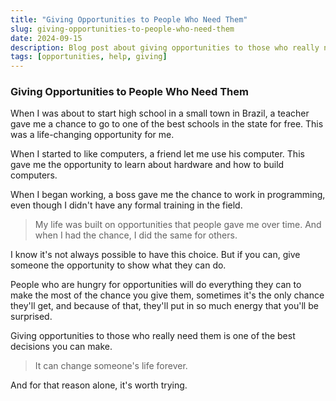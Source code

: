 ```yaml
---
title: "Giving Opportunities to People Who Need Them"
slug: giving-opportunities-to-people-who-need-them
date: 2024-09-15
description: Blog post about giving opportunities to those who really need them is one of the best decisions you can make. 
tags: [opportunities, help, giving]
---
```


### Giving Opportunities to People Who Need Them

When I was about to start high school in a small town in Brazil, a teacher gave me a chance to go to one of the best schools in the state for free. This was a life-changing opportunity for me.

When I started to like computers, a friend let me use his computer. This gave me the opportunity to learn about hardware and how to build computers.

When I began working, a boss gave me the chance to work in programming, even though I didn't have any formal training in the field.

> My life was built on opportunities that people gave me over time. And when I had the chance, I did the same for others.

I know it's not always possible to have this choice. But if you can, give someone the opportunity to show what they can do.

People who are hungry for opportunities will do everything they can to make the most of the chance you give them, sometimes it's the only chance they'll get, and because of that, they'll put in so much energy that you'll be surprised.

Giving opportunities to those who really need them is one of the best decisions you can make. 

> It can change someone's life forever.

And for that reason alone, it's worth trying.
